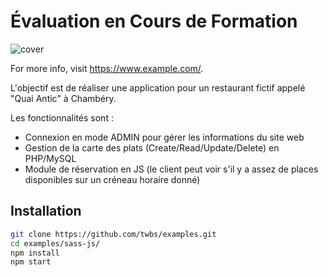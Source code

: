 # Évaluation en Cours de Formation

![cover](https://github.com/Alex-Web-Github/Restaurant_QuaiAntique/blob/afcfe1fb3f3b8b3fb93af77671393d38790959c8/Screenshot%202023-05-18%20at%2010-32-41%20Quai%20Antique%20Chamb%C3%A9ry%20-%20Savoie.png)

For more info, visit <https://www.example.com/>.

L'objectif est de réaliser une application pour un restaurant fictif appelé "Quai Antic" à Chambéry.

Les fonctionnalités sont :

* Connexion en mode ADMIN pour gérer les informations du site web
* Gestion de la carte des plats (Create/Read/Update/Delete) en PHP/MySQL
* Module de réservation en JS (le client peut voir s'il y a assez de places disponibles sur un créneau horaire donné)

## Installation

```sh
git clone https://github.com/twbs/examples.git
cd examples/sass-js/
npm install
npm start
```
